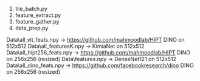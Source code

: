 1. tile_batch.py
1. feature_extract.py
1. feature_gather.py
1. data_prep.py


Data\all_vit_feats.npy -> https://github.com/mahmoodlab/HIPT DINO on 512x512
Data\all_featuresK.npy -> KimiaNet on 512x512
Data\all_hipt256_feats.npy -> https://github.com/mahmoodlab/HIPT DINO on 256x256 (resized)
Data\features.npy -> DenseNet121 on 512x512
Data\all_dino_feats.npy -> https://github.com/facebookresearch/dino DINO on 256x256 (resized)